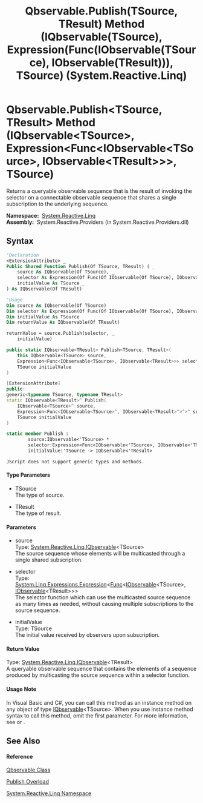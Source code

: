 ﻿---
title: Qbservable.Publish(TSource, TResult) Method (IQbservable(TSource), Expression(Func(IObservable(TSource), IObservable(TResult))), TSource) (System.Reactive.Linq)
TOCTitle: Publish(TSource, TResult) Method (IQbservable(TSource), Expression(Func(IObservable(TSource), IObservable(TResult))), TSource)
ms:assetid: M:System.Reactive.Linq.Qbservable.Publish``2(System.Reactive.Linq.IQbservable{``0},System.Linq.Expressions.Expression{System.Func{System.IObservable{``0},System.IObservable{``1}}},``0)
ms:mtpsurl: https://msdn.microsoft.com/en-us/library/Hh211882(v=VS.103)
ms:contentKeyID: 36069328
ms.date: 06/28/2011
mtps_version: v=VS.103
dev_langs:
- vb
- csharp
- c++
- fsharp
- jscript
---

# Qbservable.Publish\<TSource, TResult\> Method (IQbservable\<TSource\>, Expression\<Func\<IObservable\<TSource\>, IObservable\<TResult\>\>\>, TSource)

Returns a queryable observable sequence that is the result of invoking the selector on a connectable observable sequence that shares a single subscription to the underlying sequence.

**Namespace:**  [System.Reactive.Linq](hh211929\(v=vs.103\).md)  
**Assembly:**  System.Reactive.Providers (in System.Reactive.Providers.dll)

## Syntax

``` vb
'Declaration
<ExtensionAttribute> _
Public Shared Function Publish(Of TSource, TResult) ( _
    source As IQbservable(Of TSource), _
    selector As Expression(Of Func(Of IObservable(Of TSource), IObservable(Of TResult))), _
    initialValue As TSource _
) As IQbservable(Of TResult)
```

``` vb
'Usage
Dim source As IQbservable(Of TSource)
Dim selector As Expression(Of Func(Of IObservable(Of TSource), IObservable(Of TResult)))
Dim initialValue As TSource
Dim returnValue As IQbservable(Of TResult)

returnValue = source.Publish(selector, _
    initialValue)
```

``` csharp
public static IQbservable<TResult> Publish<TSource, TResult>(
    this IQbservable<TSource> source,
    Expression<Func<IObservable<TSource>, IObservable<TResult>>> selector,
    TSource initialValue
)
```

``` c++
[ExtensionAttribute]
public:
generic<typename TSource, typename TResult>
static IQbservable<TResult>^ Publish(
    IQbservable<TSource>^ source, 
    Expression<Func<IObservable<TSource>^, IObservable<TResult>^>^>^ selector, 
    TSource initialValue
)
```

``` fsharp
static member Publish : 
        source:IQbservable<'TSource> * 
        selector:Expression<Func<IObservable<'TSource>, IObservable<'TResult>>> * 
        initialValue:'TSource -> IQbservable<'TResult> 
```

``` jscript
JScript does not support generic types and methods.
```

#### Type Parameters

  - TSource  
    The type of source.

<!-- end list -->

  - TResult  
    The type of result.

#### Parameters

  - source  
    Type: [System.Reactive.Linq.IQbservable](hh229328\(v=vs.103\).md)\<TSource\>  
    The source sequence whose elements will be multicasted through a single shared subscription.  

<!-- end list -->

  - selector  
    Type: [System.Linq.Expressions.Expression](https://msdn.microsoft.com/en-us/library/Bb335710)\<[Func](https://msdn.microsoft.com/en-us/library/Bb549151)\<[IObservable](https://msdn.microsoft.com/en-us/library/Dd990377)\<TSource\>, [IObservable](https://msdn.microsoft.com/en-us/library/Dd990377)\<TResult\>\>\>  
    The selector function which can use the multicasted source sequence as many times as needed, without causing multiple subscriptions to the source sequence.  

<!-- end list -->

  - initialValue  
    Type: TSource  
    The initial value received by observers upon subscription.  

#### Return Value

Type: [System.Reactive.Linq.IQbservable](hh229328\(v=vs.103\).md)\<TResult\>  
A queryable observable sequence that contains the elements of a sequence produced by multicasting the source sequence within a selector function.  

#### Usage Note

In Visual Basic and C\#, you can call this method as an instance method on any object of type [IQbservable](hh229328\(v=vs.103\).md)\<TSource\>. When you use instance method syntax to call this method, omit the first parameter. For more information, see [](https://msdn.microsoft.com/en-us/library/Bb384936) or [](https://msdn.microsoft.com/en-us/library/Bb383977).

## See Also

#### Reference

[Qbservable Class](hh211693\(v=vs.103\).md)

[Publish Overload](hh229860\(v=vs.103\).md)

[System.Reactive.Linq Namespace](hh211929\(v=vs.103\).md)

